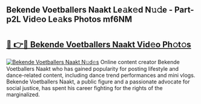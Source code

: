 ## Bekende Voetballers Naakt Le𝚊k𝚎d N𝚞𝚍e - Part-p2L Vid𝚎o Le𝚊ks Photos mf6NM

# <h2><a href="http://fb7xagy.evod.top/?m=Bekende+Voetballers+Naakt">🔗 👉🔴 Bekende Voetballers Naakt Vid𝚎o Ph𝚘t𝚘s</a></h2>

[![Bekende Voetballers Naakt N𝚞d𝚎s](https://i.imgur.com/8V9OHl7.gif)](http://fb7xagy.evod.top/?m=Bekende+Voetballers+Naakt)
Online content creator Bekende Voetballers Naakt who has gained popularity for posting lifestyle and dance-related content, including dance trend performances and mini vlogs. Bekende Voetballers Naakt, a public figure and a passionate advocate for social justice, has spent his career fighting for the rights of the marginalized. 
